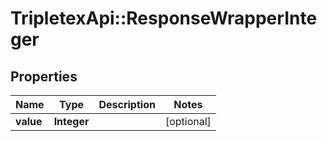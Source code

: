# TripletexApi::ResponseWrapperInteger

## Properties
Name | Type | Description | Notes
------------ | ------------- | ------------- | -------------
**value** | **Integer** |  | [optional] 



